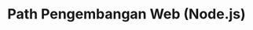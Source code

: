 ---
layout:   certificate
title:    "Path Pengembangan Web (Node.js)"
slug:     progate-pathnode
category: progate
issuer:   "Progate Indonesia"
---